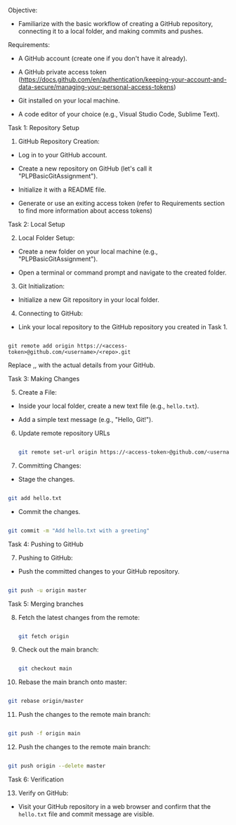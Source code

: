 
Objective:

- Familiarize with the basic workflow of creating a GitHub repository, connecting it to a local folder, and making commits and pushes.



Requirements:

- A GitHub account (create one if you don't have it already).

- A GitHub private access token (https://docs.github.com/en/authentication/keeping-your-account-and-data-secure/managing-your-personal-access-tokens)

- Git installed on your local machine.

- A code editor of your choice (e.g., Visual Studio Code, Sublime Text).




Task 1: Repository Setup

1. GitHub Repository Creation:

  - Log in to your GitHub account.

  - Create a new repository on GitHub (let's call it "PLPBasicGitAssignment").

  - Initialize it with a README file.

  - Generate or use an exiting access token (refer to Requirements section to find more information about access tokens)



Task 2: Local Setup

2. Local Folder Setup:

  - Create a new folder on your local machine (e.g., "PLPBasicGitAssignment").

  - Open a terminal or command prompt and navigate to the created folder.

3. Git Initialization:

  - Initialize a new Git repository in your local folder.

4. Connecting to GitHub:

  - Link your local repository to the GitHub repository you created in Task 1.

   ```

   git remote add origin https://<access-token>@github.com/<username>/<repo>.git

   ```

   Replace <access-token>,<username>,<repo> with the actual details from your GitHub.



Task 3: Making Changes

5. Create a File:

  - Inside your local folder, create a new text file (e.g., `hello.txt`).

  - Add a simple text message (e.g., "Hello, Git!").


6. Update remote repository URLs

   ```bash

   git remote set-url origin https://<access-token>@github.com/<username>/<repo>.git


   ```

7. Committing Changes:

  - Stage the changes.

   ```bash

   git add hello.txt

   ```

  - Commit the changes.

   ```bash

   git commit -m "Add hello.txt with a greeting"

   ```



Task 4: Pushing to GitHub

7. Pushing to GitHub:

  - Push the committed changes to your GitHub repository.

   ```bash

   git push -u origin master

   ```


Task 5: Merging branches

8. Fetch the latest changes from the remote:

   ```bash

   git fetch origin

   ```

9. Check out the main branch:

   ```bash

   git checkout main

   ```

10. Rebase the main branch onto master:

   ```bash

   git rebase origin/master

   ```

11. Push the changes to the remote main branch:

   ```bash

   git push -f origin main

   ```
12. Push the changes to the remote main branch:

   ```bash

   git push origin --delete master

   ```


Task 6: Verification

13. Verify on GitHub:

  - Visit your GitHub repository in a web browser and confirm that the `hello.txt` file and commit message are visible.
